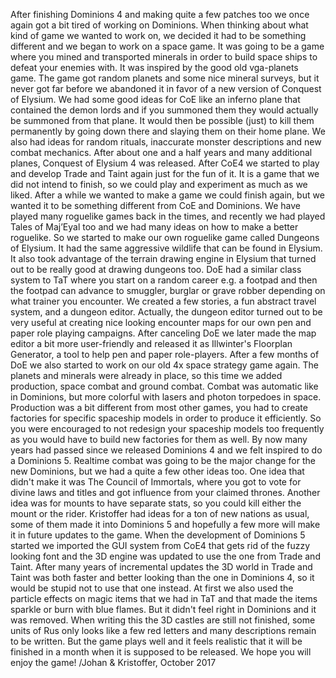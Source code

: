 After finishing Dominions 4 and making quite a few patches too we once again got a bit tired of working on Dominions. When thinking about what kind of game we wanted to work on, we decided it had to be something different and we began to work on a space game. It was going to be a game where you mined and transported minerals in order to build space ships to defeat your enemies with. It was inspired by the good old vga-planets game.
The game got random planets and some nice mineral surveys, but it never got far before we abandoned it in favor of a new version of Conquest of Elysium. We had some good ideas for CoE like an inferno plane that contained the demon lords and if you summoned them they would actually be summoned from that plane. It would then be possible (just) to kill them permanently by going down there and slaying them on their home plane. We also had ideas for random rituals, inaccurate monster descriptions and new combat mechanics. After about one and a half years and many additional planes, Conquest of Elysium 4 was released.
After CoE4 we started to play and develop Trade and Taint again just for the fun of it. It is a game that we did not intend to finish, so we could play and experiment as much as we liked.
After a while we wanted to make a game we could finish again, but we wanted it to be something different from CoE and Dominions. We have played many roguelike games back in the times, and recently we had played Tales of Maj’Eyal too and we had many ideas on how to make a better roguelike. So we started to make our own roguelike game called Dungeons of Elysium. It had the same aggressive wildlife that can be found in Elysium. It also took advantage of the terrain drawing engine in Elysium that turned out to be really good at drawing dungeons too.
DoE had a similar class system to TaT where you start on a random career e.g. a footpad and then the footpad can advance to smuggler, burglar or grave robber depending on what trainer you encounter.
We created a few stories, a fun abstract travel system, and a dungeon editor. Actually, the dungeon editor turned out to be very useful at creating nice looking encounter maps for our own pen and paper role playing campaigns. After canceling DoE we later made the map editor a bit more user-friendly and released it as Illwinter's Floorplan Generator, a tool to help pen and paper role-players.
After a few months of DoE we also started to work on our old 4x space strategy game again. The planets and minerals were already in place, so this time we added production, space combat and ground combat. Combat was automatic like in Dominions, but more colorful with lasers and photon torpedoes in space.
Production was a bit different from most other games, you had to create factories for specific spaceship models in order to produce it efficiently. So you were encouraged to not redesign your spaceship models too frequently as you would have to build new factories for them as well.
By now many years had passed since we released Dominions 4 and we felt inspired to do a Dominions 5. Realtime combat was going to be the major change for the new Dominions, but we had a quite a few other ideas too. One idea that didn't make it was The Council of Immortals, where you got to vote for divine laws and titles and got influence from your claimed thrones. Another idea was for mounts to have separate stats, so you could kill either the mount or the rider. Kristoffer had ideas for a ton of new nations as usual, some of them made it into Dominions 5 and hopefully a few more will make it in future updates to the game.
When the development of Dominions 5 started we imported the GUI system from CoE4 that gets rid of the fuzzy looking font and the 3D engine was updated to use the one from Trade and Taint. After many years of incremental updates the 3D world in Trade and Taint was both faster and better looking than the one in Dominions 4, so it would be stupid not to use that one instead. At first we also used the particle effects on magic items that we had in TaT and that made the items sparkle or burn with blue flames. But it didn't feel right in Dominions and it was removed.
When writing this the 3D castles are still not finished, some units of Rus only looks like a few red letters and many descriptions remain to be written. But the game plays well and it feels realistic that it will be finished in a month when it is supposed to be released.
We hope you will enjoy the game! /Johan & Kristoffer, October 2017
